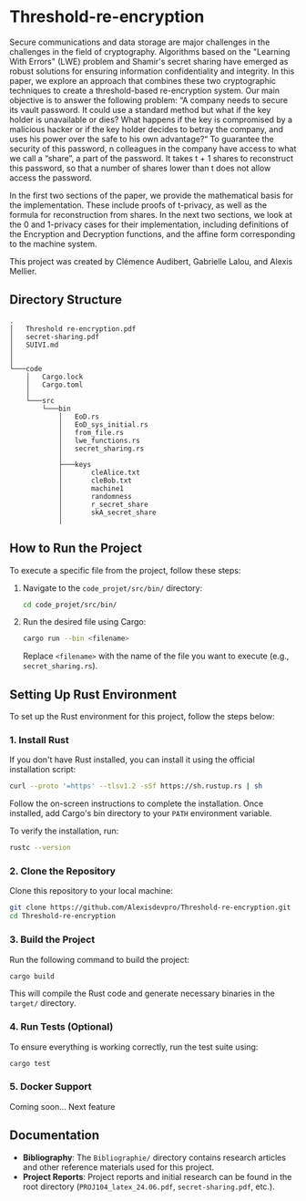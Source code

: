 
# Threshold-re-encryption 

Secure communications and data storage are major challenges in the challenges in the field of cryptography. Algorithms based on the "Learning With Errors" (LWE) problem and Shamir's secret sharing have emerged as robust solutions for ensuring information confidentiality and integrity. In this paper, we explore an approach that combines these two cryptographic techniques to create a threshold-based re-encryption system. Our main objective is to answer the following problem: “A company needs to secure its vault password. It could use a standard method but what if the key holder is unavailable or dies? What happens if the key is compromised by a malicious hacker or if the key holder decides to betray the company, and uses his power over the safe to his own advantage?“ To guarantee the security of this password, n colleagues in the company have access to what we call a “share”, a part of the password. It takes t + 1 shares to reconstruct this password, so that a number of shares lower than t does not allow access the password.

In the first two sections of the paper, we provide the mathematical basis for the implementation. These include proofs of t-privacy, as well as the formula for reconstruction from shares. In the next two sections, we look at the 0 and 1-privacy cases for their implementation, including definitions of the Encryption and Decryption functions, and the affine form corresponding to the machine system.

This project was created by Clémence Audibert, Gabrielle Lalou, and Alexis Mellier.

## Directory Structure

```
.
│   Threshold re-encryption.pdf
│   secret-sharing.pdf
│   SUIVI.md
│
│
└───code
    │   Cargo.lock
    │   Cargo.toml
    │
    └───src
        └───bin
            │   EoD.rs
            │   EoD_sys_initial.rs
            │   from_file.rs
            │   lwe_functions.rs
            │   secret_sharing.rs
            │
            ├───keys
            │       cleAlice.txt
            │       cleBob.txt
            │       machine1
            │       randomness
            │       r_secret_share
            │       skA_secret_share
            │

```

## How to Run the Project

To execute a specific file from the project, follow these steps:

1. Navigate to the `code_projet/src/bin/` directory:

    ```bash
    cd code_projet/src/bin/
    ```

2. Run the desired file using Cargo:

    ```bash
    cargo run --bin <filename>
    ```

    Replace `<filename>` with the name of the file you want to execute (e.g., `secret_sharing.rs`).

## Setting Up Rust Environment

To set up the Rust environment for this project, follow the steps below:

### 1. Install Rust

If you don't have Rust installed, you can install it using the official installation script:

```bash
curl --proto '=https' --tlsv1.2 -sSf https://sh.rustup.rs | sh
```

Follow the on-screen instructions to complete the installation. Once installed, add Cargo's bin directory to your `PATH` environment variable.

To verify the installation, run:

```bash
rustc --version
```

### 2. Clone the Repository

Clone this repository to your local machine:

```bash
git clone https://github.com/Alexisdevpro/Threshold-re-encryption.git
cd Threshold-re-encryption
```

### 3. Build the Project

Run the following command to build the project:

```bash
cargo build
```

This will compile the Rust code and generate necessary binaries in the `target/` directory.

### 4. Run Tests (Optional)

To ensure everything is working correctly, run the test suite using:

```bash
cargo test
```

### 5. Docker Support

Coming soon... Next feature 

## Documentation

- **Bibliography**: The `Bibliographie/` directory contains research articles and other reference materials used for this project.
- **Project Reports**: Project reports and initial research can be found in the root directory (`PROJ104_latex_24.06.pdf`, `secret-sharing.pdf`, etc.).
